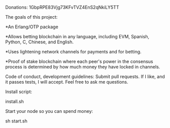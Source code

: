Donations: 1GbpRPE83Vjg73KFvTVZ4EnS2qNkiLY5TT

The goals of this project: 

*An Erlang/OTP package 

*Allows betting blockchain in any language, including EVM, Spanish, Python, C, Chinese, and English. 

*Uses lightening network channels for payments and for betting. 

*Proof of stake blockchain where each peer's power in the consensus process is determined by how much money they have locked in channels.

Code of conduct, development guidelines: Submit pull requests. If I like, and it passes tests, I will accept. Feel free to ask me questions.

Install script:

install.sh


Start your node so you can spend money:

sh start.sh

